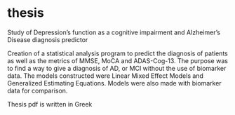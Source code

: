 # thesis
 Study of Depression’s function as a cognitive impairment and Alzheimer’s Disease diagnosis predictor

Creation of a statistical analysis program to predict the diagnosis of patients as well as the metrics of MMSE, MoCA and ADAS-Cog-13. The purpose was to find a way to give a diagnosis of AD, or MCI without the use of biomarker data. The models constructed were Linear Mixed Effect Models and Generalized Estimating Equations. Models were also made with biomarker data for comparison.

Thesis pdf is written in Greek
